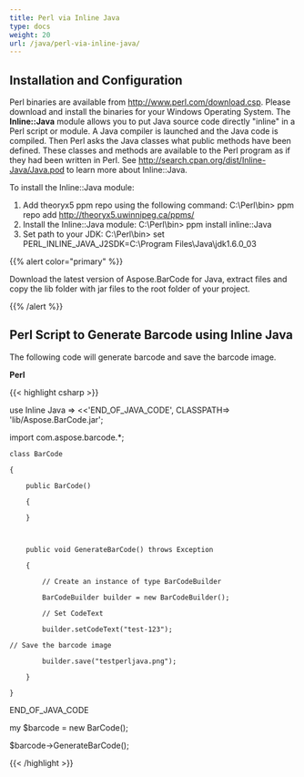 ```yaml
---
title: Perl via Inline Java
type: docs
weight: 20
url: /java/perl-via-inline-java/
---
```


## **Installation and Configuration**
Perl binaries are available from <http://www.perl.com/download.csp>. Please download and install the binaries for your Windows Operating System. The **Inline::Java** module allows you to put Java source code directly "inline" in a Perl script or module. A Java compiler is launched and the Java code is compiled. Then Perl asks the Java classes what public methods have been defined. These classes and methods are available to the Perl program as if they had been written in Perl. See <http://search.cpan.org/dist/Inline-Java/Java.pod> to learn more about Inline::Java.

To install the Inline::Java module:

1. Add theoryx5 ppm repo using the following command:
   C:\Perl\bin> ppm repo add <http://theoryx5.uwinnipeg.ca/ppms/>
1. Install the Inline::Java module:
   C:\Perl\bin> ppm install inline::Java
1. Set path to your JDK:
   C:\Perl\bin> set PERL_INLINE_JAVA_J2SDK=C:\Program Files\Java\jdk1.6.0_03

{{% alert color="primary" %}} 

Download the latest version of Aspose.BarCode for Java, extract files and copy the lib folder with jar files to the root folder of your project.

{{% /alert %}} 
## **Perl Script to Generate Barcode using Inline Java**
The following code will generate barcode and save the barcode image.

**Perl**

{{< highlight csharp >}}



use Inline Java => <<'END_OF_JAVA_CODE', CLASSPATH=> 'lib/Aspose.BarCode.jar';

import com.aspose.barcode.*;

    class BarCode

    {

        public BarCode()

        {

        }



        public void GenerateBarCode() throws Exception

        {

            // Create an instance of type BarCodeBuilder

            BarCodeBuilder builder = new BarCodeBuilder();

            // Set CodeText

            builder.setCodeText("test-123");

    // Save the barcode image

            builder.save("testperljava.png");

        }

    }

END_OF_JAVA_CODE



my $barcode = new BarCode();

$barcode->GenerateBarCode();

{{< /highlight >}}
